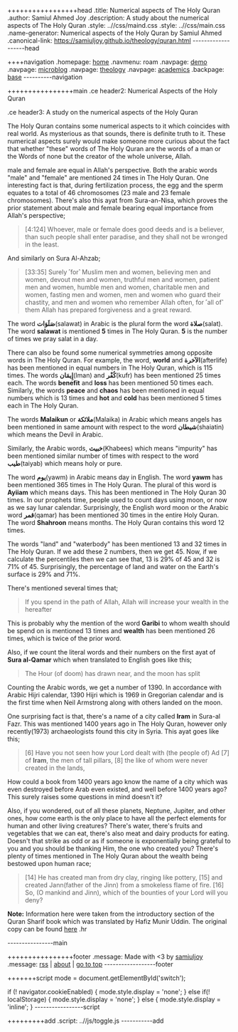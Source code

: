 +++++++++++++++++head
.title: Numerical aspects of The Holy Quran
.author: Samiul Ahmed Joy
.description: A study about the numerical aspects of The Holy Quran
.style: ..//css/maind.css
.style: ..//css/main.css
.name-generator: Numerical aspects of the Holy Quran by Samiul Ahmed
.canonical-link: https://samiuljoy.github.io/theology/quran.html
-------------------head

++++navigation
.homepage: [home](..//index.html)
.navmenu: roam
.navpage: [demo](..//demo/base.html)
.navpage: [microblog](..//microblog/base.html)
.navpage: [theology](..//theology/base.html)
.navpage: [academics](..//academics/base.html)
.backpage: [base](base.html)
----------navigation

++++++++++++++++main
.ce header2: Numerical Aspects of the Holy Quran

.ce header3: A study on the numerical aspects of the Holy Quran

The Holy Quran contains some numerical aspects to it which coincides with real world. As mysterious as that sounds, there is definite truth to it. These numerical aspects surely would make someone more curious about the fact that whether "these" words of The Holy Quran are the words of a man or the Words of none but the creator of the whole universe, Allah.

male and female are equal in Allah's perspective. Both the arabic words "male" and "female" are mentioned 24 times in The Holy Quran. One interesting fact is that, during fertilization process, the egg and the sperm equates to a total of 46 chromosomes (23 male and 23 female chromosomes). There's also this ayat from Sura-an-Nisa, which proves the prior statement about male and female bearing equal importance from Allah's perspective;


> \[4:124\] Whoever, male or female does good deeds and is a believer, than such people shall enter paradise, and they shall not be wronged in the least.

And similarly on Sura Al-Ahzab;

> \[33:35\] Surely ˹for˺ Muslim men and women, believing men and women, devout men and women, truthful men and women, patient men and women, humble men and women, charitable men and women, fasting men and women, men and women who guard their chastity, and men and women who remember Allah often, for ˹all of˺ them Allah has prepared forgiveness and a great reward.

The word **صَلَوَات**(salawat) in Arabic is the plural form the word **صلاة**(salat). The word **salawat** is mentioned **5** times in The Holy Quran. **5** is the number of times we pray salat in a day.

There can also be found some numerical symmetries among opposite words in The Holy Quran. For example, the word, **world** and **الآخرة**(afterlife) has been mentioned in equal numbers in The Holy Quran, which is 115 times. The words **إِيمَان**(Iman) and **کُفْر**(kufr) has been mentioned 25 times each. The words **benefit** and **loss** has been mentioned 50 times each. Similarly, the words **peace** and **chaos** has been mentioned in equal numbers which is 13 times and **hot** and **cold** has been mentioned 5 times each in The Holy Quran.

The words **Malaikun** or **ملائكة**(Malaika) in Arabic which means angels has been mentioned in same amount with respect to the word **شيطان**(shaiatin) which means the Devil in Arabic.

Similarly, the Arabic words, **خبيث**(Khabees) which means "impurity" has been mentioned similar number of times with respect to the word **طيب**(taiyab) which means holy or pure.

The word **يوم**(yawm) in Arabic means day in English. The word **yawm** has been mentioned 365 times in The Holy Quran. The plural of this word is **Ayiiam** which means days. This has been mentioned in The Holy Quran 30 times. In our prophets time, people used to count days using moon, or now as we say lunar calendar. Surprisingly, the English word moon or the Arabic word **قمر**(qamar) has been mentioned 30 times in the entire Holy Quran. The word **Shahroon** means months. The Holy Quran contains this word 12 times.

The words "land" and "waterbody" has been mentioned 13 and 32 times in The Holy Quran. If we add these 2 numbers, then we get 45. Now, if we calculate the percentiles then we can see that, 13 is 29% of 45 and 32 is 71% of 45. Surprisingly, the percentage of land and water on the Earth's surface is 29% and 71%.

There's mentioned several times that;


> If you spend in the path of Allah, Allah will increase your wealth in the hereafter

This is probably why the mention of the word **Garibi** to whom wealth should be spend on is mentioned 13 times and **wealth** has been mentioned 26 times, which is twice of the prior word.

Also, if we count the literal words and their numbers on the first ayat of **Sura al-Qamar** which when translated to English goes like this;

> The Hour (of doom) has drawn near, and the moon has split

Counting the Arabic words, we get a number of 1390. In accordance with Arabic Hijri calendar, 1390 Hijri which is 1969 in Gregorian calendar and is the first time when Neil Armstrong along with others landed on the moon.

One surprising fact is that, there's a name of a city called **Iram** in Sura-al Fazr. This was mentioned 1400 years ago in The Holy Quran, however only recently(1973) archaeologists found this city in Syria. This ayat goes like this;

> \[6\] Have you not seen how your Lord dealt with (the people of) Ad
> \[7\] of **Iram**, the men of tall pillars,
> \[8\] the like of whom were never created in the lands,

How could a book from 1400 years ago know the name of a city which was even destroyed before Arab even existed, and well before 1400 years ago? This surely raises some questions in mind doesn't it?

Also, if you wondered, out of all these planets, Neptune, Jupiter, and other ones, how come earth is the only place to have all the perfect elements for human and other living creatures? There's water, there's fruits and vegetables that we can eat, there's also meat and dairy products for eating. Doesn't that strike as odd or as if someone is exponentially being grateful to you and you should be thanking Him, the one who created you? There's plenty of times mentioned in The Holy Quran about the wealth being bestowed upon human race;

> \[14\] He has created man from dry clay, ringing like pottery,
> \[15\] and created Jann(father of the Jinn) from a smokeless flame of fire.
> \[16\] So, (O mankind and Jinn), which of the bounties of your Lord will you deny?

 **Note:** Information here were taken from the introductory section of the Quran Sharif book which was translated by Hafiz Munir Uddin. The original copy can be found [here](https://www.alquranacademylondon.org.uk/our-publications/?orderby=popularity)
.hr

----------------main

++++++++++++++++footer
.message: Made with <3 by [samiuljoy](https://github.com/samiuljoy)
.message: [rss](/rss.xml) | [about](/about.html) | [go to top](#)
------------------footer

+++++++script
mode = document.getElementById('switch');

if (! navigator.cookieEnabled) {
	mode.style.display = 'none';
}
else if(! localStorage) {
	mode.style.display = 'none';
}
else {
	mode.style.display = 'inline';
}
-----------------script

+++++++++add
.script: ..//js/toggle.js
-----------add


